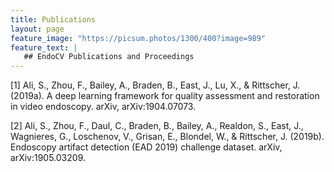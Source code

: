 ```yaml
---
title: Publications 
layout: page
feature_image: "https://picsum.photos/1300/400?image=989"
feature_text: |
   ## EndoCV Publications and Proceedings
---
```



[1]  Ali, S., Zhou, F., Bailey, A., Braden, B., East, J., Lu, X., & Rittscher, J. (2019a). A deep learning framework for quality assessment and restoration in video endoscopy. arXiv, arXiv:1904.07073.

[2]  Ali, S., Zhou, F., Daul, C., Braden, B., Bailey, A., Realdon, S., East, J., Wagnieres, G., Loschenov, V., Grisan, E., Blondel, W., & Rittscher, J. (2019b). Endoscopy artifact detection (EAD 2019) challenge dataset. arXiv, arXiv:1905.03209.

